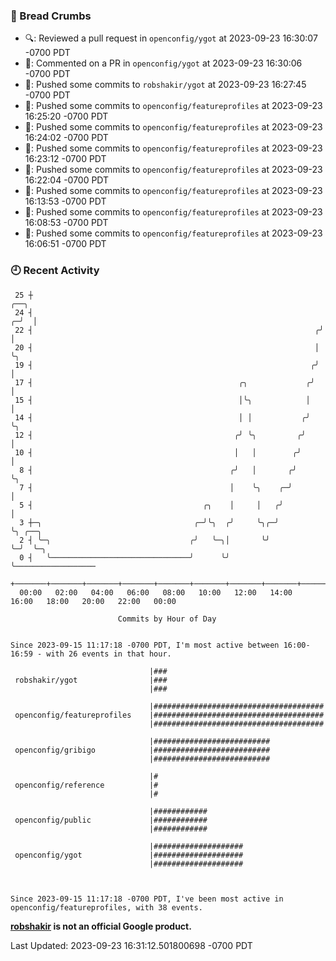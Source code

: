 ### 🍞 Bread Crumbs

 * 🔍: Reviewed a pull request in  `openconfig/ygot` at 2023-09-23 16:30:07 -0700 PDT
 * 💬: Commented on a PR in  `openconfig/ygot` at 2023-09-23 16:30:06 -0700 PDT
 * 🚢: Pushed some commits to `robshakir/ygot` at 2023-09-23 16:27:45 -0700 PDT
 * 🚢: Pushed some commits to `openconfig/featureprofiles` at 2023-09-23 16:25:20 -0700 PDT
 * 🚢: Pushed some commits to `openconfig/featureprofiles` at 2023-09-23 16:24:02 -0700 PDT
 * 🚢: Pushed some commits to `openconfig/featureprofiles` at 2023-09-23 16:23:12 -0700 PDT
 * 🚢: Pushed some commits to `openconfig/featureprofiles` at 2023-09-23 16:22:04 -0700 PDT
 * 🚢: Pushed some commits to `openconfig/featureprofiles` at 2023-09-23 16:13:53 -0700 PDT
 * 🚢: Pushed some commits to `openconfig/featureprofiles` at 2023-09-23 16:08:53 -0700 PDT
 * 🚢: Pushed some commits to `openconfig/featureprofiles` at 2023-09-23 16:06:51 -0700 PDT

### 🕘 Recent Activity
```
 25 ┼                                                                  ╭──╮
 24 ┤                                                                ╭─╯  │
 22 ┤                                                               ╭╯    │
 20 ┤                                                               │     ╰╮
 19 ┤                                                              ╭╯      │
 17 ┤                                              ╭╮             ╭╯       │
 15 ┤                                              │╰╮            │        │
 14 ┤                                              │ │           ╭╯        ╰╮
 12 ┤                                             ╭╯ ╰╮         ╭╯          │
 10 ┤                                             │   │        ╭╯           │
  8 ┤                                            ╭╯   │       ╭╯            ╰╮
  7 ┤                                            │    ╰╮    ╭─╯              │
  5 ┤                                      ╭╮    │     │   ╭╯                │
  3 ┼─╮                                  ╭─╯╰╮  ╭╯     ╰╮╭─╯                 ╰╮ ╭──╮
  2 ┤ ╰─╮                               ╭╯   ╰─╮│       ╰╯                    ╰─╯  ╰─╮
  0 ┤   ╰───────────────────────────────╯      ╰╯                                    ╰──────────────────
    +───────+───────+───────+───────+───────+───────+───────+───────+───────+───────+───────+───────+────
  00:00   02:00   04:00   06:00   08:00   10:00   12:00   14:00   16:00   18:00   20:00   22:00   00:00   

						Commits by Hour of Day


Since 2023-09-15 11:17:18 -0700 PDT, I'm most active between 16:00-16:59 - with 26 events in that hour.

```



```
                               |###
 robshakir/ygot                |###
                               |###

                               |######################################
 openconfig/featureprofiles    |######################################
                               |######################################

                               |##########################
 openconfig/gribigo            |##########################
                               |##########################

                               |#
 openconfig/reference          |#
                               |#

                               |############
 openconfig/public             |############
                               |############

                               |####################
 openconfig/ygot               |####################
                               |####################



Since 2023-09-15 11:17:18 -0700 PDT, I've been most active in openconfig/featureprofiles, with 38 events.

```
**[robshakir](mailto:robjs@google.com) is not an official Google product.**  


Last Updated: 2023-09-23 16:31:12.501800698 -0700 PDT

